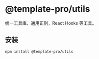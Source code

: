# @template-pro/utils

统一工具库，通用正则，React Hooks 等工具。

## 安装

```bash
npm install @template-pro/utils
```
